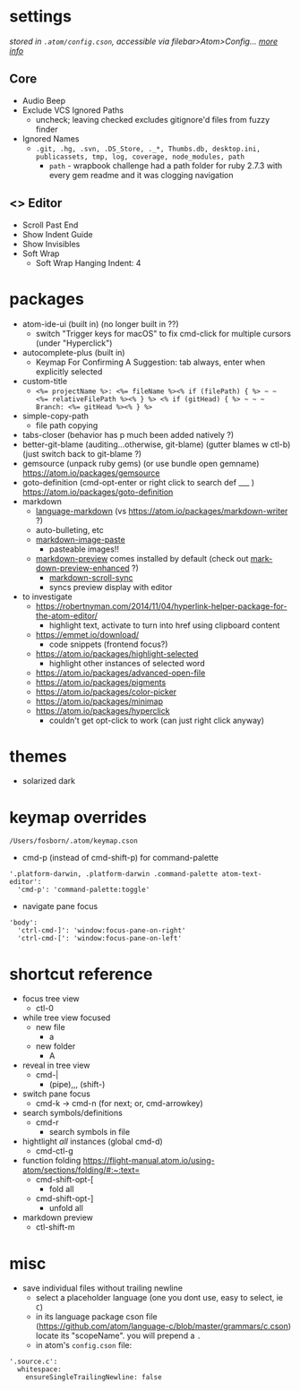 # settings
_stored in `.atom/config.cson`, accessible via filebar>Atom>Config..._
_[more info](https://flight-manual.atom.io/using-atom/sections/basic-customization/#:~:text=Global%20Configuration%20Settings&text=cson%20file%20in%20your%20~%2F,atom&text=directory.,-'*'%3A%20'core'&text=The%20configuration%20is%20grouped%20into,under%20scope%20named%20keys%20like%20.)_

## Core
* Audio Beep
* Exclude VCS Ignored Paths
  * uncheck; leaving checked excludes gitignore'd files from fuzzy finder
* Ignored Names
  * `.git, .hg, .svn, .DS_Store, ._*, Thumbs.db, desktop.ini, publicassets, tmp, log, coverage, node_modules, path`
    * `path` - wrapbook challenge had a path folder for ruby 2.7.3 with every gem readme and it was clogging navigation

## <> Editor
* Scroll Past End
* Show Indent Guide
* Show Invisibles
* Soft Wrap
  * Soft Wrap Hanging Indent: 4

# packages
* atom-ide-ui (built in) (no longer built in ??)
  * switch "Trigger keys for macOS" to fix cmd-click for multiple cursors (under "Hyperclick")
* autocomplete-plus (built in)
  * Keymap For Confirming A Suggestion: tab always, enter when explicitly selected
* custom-title
  * `<%= projectName %>: <%= fileName %><% if (filePath) { %> ~ ~ <%= relativeFilePath %><% } %> <% if (gitHead) { %> ~ ~ ~ Branch: <%= gitHead %><% } %>`
* simple-copy-path
  * file path copying
* tabs-closer (behavior has p much been added natively   ?)
* better-git-blame (auditing...otherwise, git-blame) (gutter blames w ctl-b) (just switch back to git-blame ?)
* gemsource (unpack ruby gems) (or use bundle open gemname) https://atom.io/packages/gemsource
* goto-definition (cmd-opt-enter or right click to search def ___ ) https://atom.io/packages/goto-definition
* markdown
  * [language-markdown](https://atom.io/packages/language-markdown) (vs https://atom.io/packages/markdown-writer ?)
  * auto-bulleting, etc
  * [markdown-image-paste](https://atom.io/packages/markdown-image-paste)
    * pasteable images!!
  * [markdown-preview](https://atom.io/packages/markdown-preview) comes installed by default (check out [mark-down-preview-enhanced](https://shd101wyy.github.io/markdown-preview-enhanced/#/) ?)
    * [markdown-scroll-sync](https://atom.io/packages/markdown-scroll-sync)
    * syncs preview display with editor
* to investigate
  * https://robertnyman.com/2014/11/04/hyperlink-helper-package-for-the-atom-editor/
    * highlight text, activate to turn into href using clipboard content
  * https://emmet.io/download/
    * code snippets (frontend focus?)
  * https://atom.io/packages/highlight-selected
    * highlight other instances of selected word
  * https://atom.io/packages/advanced-open-file
  * https://atom.io/packages/pigments
  * https://atom.io/packages/color-picker
  * https://atom.io/packages/minimap
  * https://atom.io/packages/hyperclick
    * couldn't get opt-click to work (can just right click anyway)

# themes
* solarized dark

# keymap overrides
`/Users/fosborn/.atom/keymap.cson`
* cmd-p (instead of cmd-shift-p) for command-palette
```
'.platform-darwin, .platform-darwin .command-palette atom-text-editor':
  'cmd-p': 'command-palette:toggle'
```
* navigate pane focus
```
'body':
  'ctrl-cmd-]': 'window:focus-pane-on-right'
  'ctrl-cmd-[': 'window:focus-pane-on-left'
```


# shortcut reference
* focus tree view
  * ctl-0
* while tree view focused
  * new file
    * a
  * new folder
    * A
* reveal in tree view
  * cmd-|
    * (pipe),,, (shift-\)
* switch pane focus
  * cmd-k -> cmd-n (for next; or, cmd-arrowkey)
* search symbols/definitions
  * cmd-r
    * search symbols in file
* hightlight _all_ instances (global cmd-d)
  * cmd-ctl-g
* function folding https://flight-manual.atom.io/using-atom/sections/folding/#:~:text=
  * cmd-shift-opt-[
    * fold all
  * cmd-shift-opt-]
    * unfold all
* markdown preview
  * ctl-shift-m


# misc
* save individual files without trailing newline
  * select a placeholder language (one you dont use, easy to select, ie `C`)
  * in its language package cson file (https://github.com/atom/language-c/blob/master/grammars/c.cson) locate its "scopeName". you will prepend a `.`
  * in atom's `config.cson` file:
```
'.source.c':
  whitespace:
    ensureSingleTrailingNewline: false
```
